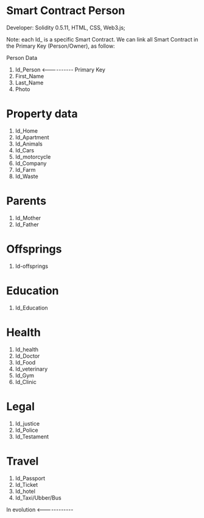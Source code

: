 # Smart Contract Person

Developer: Solidity 0.5.11, HTML, CSS, Web3.js;

Note: each Id_ is a specific Smart Contract. We can link all Smart Contract in the Primary Key (Person/Owner), as follow:

Person Data

1. Id_Person <---------- Primary Key
2. First_Name
3. Last_Name
4. Photo

# Property data

1. Id_Home
2. Id_Apartment
3. Id_Animals
4. Id_Cars
5. Id_motorcycle
6. Id_Company
7. Id_Farm
8. Id_Waste

# Parents

1. Id_Mother
2. Id_Father

# Offsprings

1. Id-offsprings

# Education

1. Id_Education

# Health

1. Id_health
2. Id_Doctor
3. Id_Food
4. Id_veterinary
5. Id_Gym
6. Id_Clinic

# Legal

1. Id_justice
2. Id_Police
3. Id_Testament

# Travel

1. Id_Passport
2. Id_Ticket
3. Id_hotel
4. Id_Taxi/Ubber/Bus

In evolution <------------
